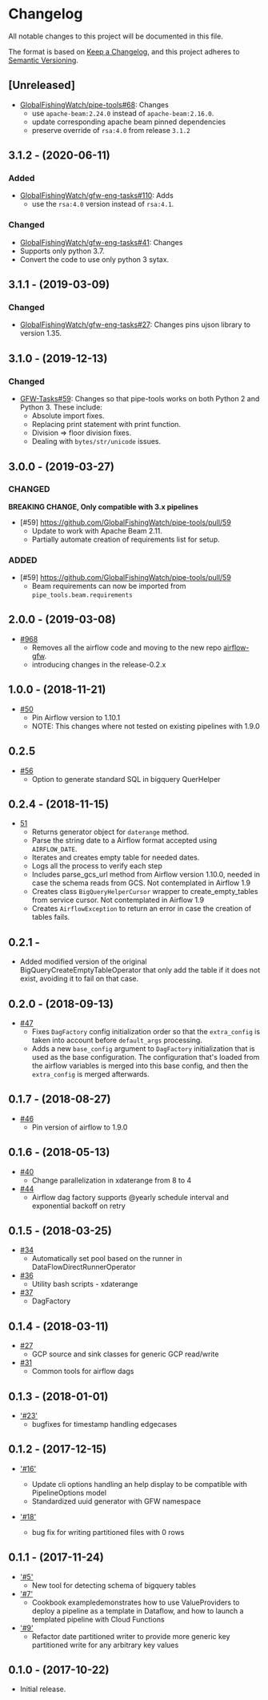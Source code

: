 # Changelog

All notable changes to this project will be documented in this file.

The format is based on [Keep a
Changelog](https://keepachangelog.com/en/1.0.0/), and this project adheres to
[Semantic Versioning](https://semver.org/spec/v2.0.0.html).

## [Unreleased]

  * [GlobalFishingWatch/pipe-tools#68](https://github.com/GlobalFishingWatch/pipe-tools/issues/68): Changes
    * use  `apache-beam:2.24.0` instead of `apache-beam:2.16.0`.
    * update corresponding apache beam pinned dependencies 
    * preserve override of `rsa:4.0` from release `3.1.2`

## 3.1.2 - (2020-06-11)

### Added

  * [GlobalFishingWatch/gfw-eng-tasks#110](https://github.com/GlobalFishingWatch/gfw-eng-tasks/issues/110): Adds
    * use the `rsa:4.0` version instead of `rsa:4.1`.

### Changed

  * [GlobalFishingWatch/gfw-eng-tasks#41](https://github.com/GlobalFishingWatch/gfw-eng-tasks/issues/41): Changes
   * Supports only python 3.7.
   * Convert the code to use only python 3 sytax.

## 3.1.1 - (2019-03-09)

### Changed

  * [GlobalFishingWatch/gfw-eng-tasks#27](https://github.com/GlobalFishingWatch/gfw-eng-tasks/issues/27): Changes
    pins ujson library to version 1.35.

## 3.1.0 - (2019-12-13)

### Changed

  * [GFW-Tasks#59](https://github.com/GlobalFishingWatch/pipe-tools/pull/59): Changes
    so that pipe-tools works on both Python 2 and Python 3. These include:
    * Absolute import fixes.
    * Replacing print statement with print function.
    * Division => floor division fixes.
    * Dealing with `bytes/str/unicode` issues.

## 3.0.0 - (2019-03-27)


### CHANGED

**BREAKING CHANGE, Only compatible with 3.x pipelines**

  * [#59] https://github.com/GlobalFishingWatch/pipe-tools/pull/59
    * Update to work with Apache Beam 2.11.
    * Partially automate creation of requirements list for setup.

### ADDED

  * [#59] https://github.com/GlobalFishingWatch/pipe-tools/pull/59
    * Beam requirements can now be imported from `pipe_tools.beam.requirements` 


## 2.0.0 - (2019-03-08)

  * [#968](https://github.com/GlobalFishingWatch/GFW-Tasks/issues/968)
    * Removes all the airflow code and moving to the new repo [airflow-gfw](https://github.com/GlobalFishingWatch/airflow-gfw).
    * introducing changes in the release-0.2.x

## 1.0.0 - (2018-11-21)

  * [#50](https://github.com/GlobalFishingWatch/pipe-tools/pull/50)
    * Pin Airflow version to 1.10.1
    * NOTE: This changes where not tested on existing pipelines with 1.9.0

## 0.2.5

  * [#56](https://github.com/GlobalFishingWatch/pipe-tools/issues/56)
    * Option to generate standard SQL in bigquery QuerHelper

## 0.2.4 - (2018-11-15)

  * [51](https://github.com/GlobalFishingWatch/pipe-tools/pull/51)
    * Returns generator object for `daterange` method.
    * Parse the string date to a Airflow format accepted using `AIRFLOW_DATE`.
    * Iterates and creates empty table for needed dates.
    * Logs all the process to verify each step
    * Includes parse_gcs_url method from Airflow version 1.10.0, needed in case the schema reads from GCS. Not contemplated in Airflow 1.9
    * Creates class `BigQueryHelperCursor` wrapper to create_empty_tables from service cursor. Not contemplated in Airflow 1.9
    * Creates `AirflowException` to return an error in case the creation of tables fails.

## 0.2.1 - 

  * [ ](https://github.com/GlobalFishingWatch/pipe-tools/pull/) Added modified version of the original BigQueryCreateEmptyTableOperator that only add the table if it does not exist, avoiding it to fail on that case. 

## 0.2.0 - (2018-09-13)

  * [#47](https://github.com/GlobalFishingWatch/pipe-tools/pull/47)
    * Fixes `DagFactory` config initialization order so that the `extra_config` is taken into account before `default_args` processing.
    * Adds a new `base_config` argument to `DagFactory` initialization that is used as the base configuration. The configuration that's loaded from the airflow variables is merged into this base config, and then the `extra_config` is merged afterwards.

## 0.1.7 - (2018-08-27)

  * [#46](https://github.com/GlobalFishingWatch/pipe-tools/pull/46)
    * Pin version of airflow to 1.9.0

## 0.1.6 - (2018-05-13)

  * [#40](https://github.com/GlobalFishingWatch/pipe-tools/pull/40)
    * Change parallelization in xdaterange from 8 to 4
  * [#44](https://github.com/GlobalFishingWatch/pipe-tools/pull/44)
    * Airflow dag factory supports @yearly schedule interval and exponential backoff on retry

## 0.1.5 - (2018-03-25)

  * [#34](https://github.com/GlobalFishingWatch/pipe-tools/pull/34)
    * Automatically set pool based on the runner in DataFlowDirectRunnerOperator
  * [#36](https://github.com/GlobalFishingWatch/pipe-tools/pull/36)
    * Utility bash scripts - xdaterange
  * [#37](https://github.com/GlobalFishingWatch/pipe-tools/pull/37)
    * DagFactory

## 0.1.4 - (2018-03-11)

  * [#27](https://github.com/GlobalFishingWatch/pipe-tools/pull/27)
    * GCP source and sink classes for generic GCP read/write
  * [#31](https://github.com/GlobalFishingWatch/pipe-tools/pull/31)
    * Common tools for airflow dags

## 0.1.3 - (2018-01-01)

  * ['#23'](https://github.com/GlobalFishingWatch/pipe-tools/pull/23)
    * bugfixes for timestamp handling edgecases

## 0.1.2 - (2017-12-15)

  * ['#16'](https://github.com/GlobalFishingWatch/pipe-tools/pull/16)
    * Update cli options handling an help display to be compatible with PipelineOptions model
    * Standardized uuid generator with GFW namespace

  * ['#18'](https://github.com/GlobalFishingWatch/pipe-tools/pull/18)
    * bug fix for writing partitioned files with 0 rows

## 0.1.1 - (2017-11-24)

  * ['#5'](https://github.com/GlobalFishingWatch/pipe-tools/pull/5)
    * New tool for detecting schema of bigquery tables
  * ['#7'](https://github.com/GlobalFishingWatch/pipe-tools/pull/7)
    * Cookbook exampledemonstrates how to use ValueProviders to deploy a pipeline as a template in Dataflow, and how to launch a templated pipeline with Cloud Functions
  * ['#9'](https://github.com/GlobalFishingWatch/pipe-tools/pull/9)
    * Refactor date partitioned writer to provide more generic key partitioned write for any arbitrary key values


## 0.1.0 - (2017-10-22)

  * Initial release.
